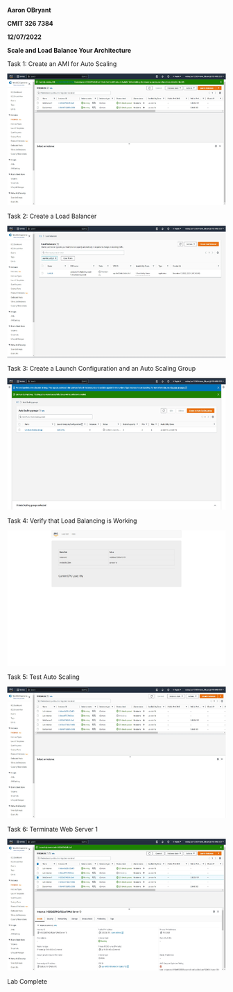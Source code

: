 **Aaron OBryant**

**CMIT 326 7384**

**12/07/2022**

**Scale and Load Balance Your Architecture**

Task 1: Create an AMI for Auto Scaling

<img src="./media/image1_bal.jpg" style="width:6.5in;height:3.15139in"
alt="Graphical user interface, application, Word Description automatically generated" />

Task 2: Create a Load Balancer

<img src="./media/image2_bal.jpg" style="width:6.5in;height:3.16528in"
alt="Graphical user interface, application Description automatically generated" />

Task 3: Create a Launch Configuration and an Auto Scaling Group

<img src="./media/image3_bal.jpg" style="width:6.5in;height:3.15486in"
alt="Graphical user interface, text, application, email Description automatically generated" />

Task 4: Verify that Load Balancing is Working

<img src="./media/image4_bal.jpg" style="width:6.5in;height:3.24306in"
alt="Graphical user interface, application, Teams Description automatically generated" />

Task 5: Test Auto Scaling

<img src="./media/image5_bal.jpg" style="width:6.5in;height:3.16528in" />

Task 6: Terminate Web Server 1

<img src="./media/image6_bal.jpg" style="width:6.5in;height:3.14792in"
alt="Graphical user interface, application Description automatically generated" />

Lab Complete
